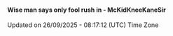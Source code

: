 #### Wise man says only fool rush in - McKidKneeKaneSir
Updated on 26/09/2025 - 08:17:12 (UTC) Time Zone
